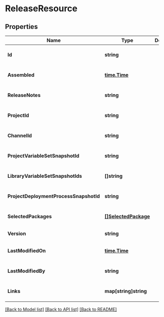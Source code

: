 # ReleaseResource

## Properties
Name | Type | Description | Notes
------------ | ------------- | ------------- | -------------
**Id** | **string** |  | [optional] [default to null]
**Assembled** | [**time.Time**](time.Time.md) |  | [optional] [default to null]
**ReleaseNotes** | **string** |  | [optional] [default to null]
**ProjectId** | **string** |  | [optional] [default to null]
**ChannelId** | **string** |  | [optional] [default to null]
**ProjectVariableSetSnapshotId** | **string** |  | [optional] [default to null]
**LibraryVariableSetSnapshotIds** | **[]string** |  | [optional] [default to null]
**ProjectDeploymentProcessSnapshotId** | **string** |  | [optional] [default to null]
**SelectedPackages** | [**[]SelectedPackage**](SelectedPackage.md) |  | [optional] [default to null]
**Version** | **string** |  | [default to null]
**LastModifiedOn** | [**time.Time**](time.Time.md) |  | [optional] [default to null]
**LastModifiedBy** | **string** |  | [optional] [default to null]
**Links** | **map[string]string** |  | [optional] [default to null]

[[Back to Model list]](../README.md#documentation-for-models) [[Back to API list]](../README.md#documentation-for-api-endpoints) [[Back to README]](../README.md)


